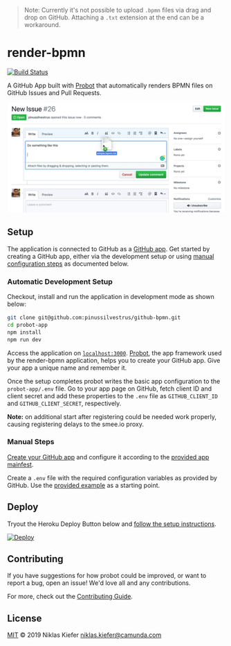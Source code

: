 > Note: Currently it's not possible to upload `.bpmn` files via drag and drop on GitHub. Attaching a `.txt` extension at the end can be a workaround.

# render-bpmn

[![Build Status](https://travis-ci.org/pinussilvestrus/github-bpmn.svg?branch=master)](https://travis-ci.org/pinussilvestrus/github-bpmn)

A GitHub App built with [Probot](https://github.com/probot/probot) that automatically renders BPMN files on GitHub Issues and Pull Requests. 

![](../resources/screencast-2.gif)

## Setup

The application is connected to GitHub as a [GitHub app](https://developer.github.com/apps/). Get started by creating a GitHub app, either via the development setup or using [manual configuration steps](#manual-steps) as documented below.


### Automatic Development Setup

Checkout, install and run the application in development mode as shown below:

```bash
git clone git@github.com:pinussilvestrus/github-bpmn.git
cd probot-app
npm install
npm run dev
```

Access the application on [`localhost:3000`](http://localhost:3000). [Probot](https://probot.github.io/), the app framework used by the render-bpmn application, helps you to create your GitHub app. Give your app a unique name and remember it.

Once the setup completes probot writes the basic app configuration to the `probot-app/.env` file. Go to your app page on GitHub, fetch client ID and client secret and add these properties to the `.env` file as `GITHUB_CLIENT_ID` and `GITHUB_CLIENT_SECRET`, respectively.

__Note:__ on additional start after registering could be needed work properly, causing registering delays to the smee.io proxy.

### Manual Steps

[Create your GitHub app](https://github.com/settings/apps/new) and configure it according to the [provided app mainfest](../probot-app/app.yml).

Create a `.env` file with the required configuration variables as provided by GitHub. Use the [provided example](../probot-app/.env.example) as a starting point.

## Deploy

Tryout the Heroku Deploy Button below and [follow the setup instructions](https://probot.github.io/docs/deployment/#heroku).

[![Deploy](https://www.herokucdn.com/deploy/button.svg)](https://heroku.com/deploy?template=https://github.com/pinussilvestrus/github-bpmn)


## Contributing

If you have suggestions for how probot could be improved, or want to report a bug, open an issue! We'd love all and any contributions.

For more, check out the [Contributing Guide](CONTRIBUTING.md).

## License

[MIT](LICENSE) © 2019 Niklas Kiefer <niklas.kiefer@camunda.com>
